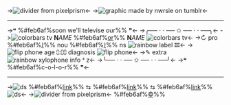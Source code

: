 ->![divider from pixelprism](https://file.garden/ZRa40spOlUzNliEM/graphics/dividers/filtered/kennith%20dotted%20border%20top.png)<-
->![graphic made by nwrsie on tumblr](https://file.garden/ZRa40spOlUzNliEM/graphics/pngs/templates/ghost%20and%20pals/kennith%20simmons/kennith%20graphic%20png%201-3%20gif.gif)<-
***
->❝ %#feb6af%soon we'll televise our%% ❞<-
->╭── ⋅ ⋅ ── ✩ ── ⋅ ⋅ ──╮<-
->![colorbars tv](https://file.garden/ZRa40spOlUzNliEM/graphics/pixels/tech/IMG_9286.gif) **N**_AME_ %#feb6af%[or](https://rentry.org/cybertemplates-kennith)%% **N**_AME_ ![colorbars tv](https://file.garden/ZRa40spOlUzNliEM/graphics/pixels/tech/IMG_9286.gif)<-
->↻ pro %#feb6af%*[)](https://rentry.org/cybertemplates-kennith)*%% nou %#feb6af%*[)](https://rentry.org/cybertemplates-kennith)*%% ns ![rainbow](https://file.garden/ZRa40spOlUzNliEM/graphics/pixels/rainbow/IMG_5576.gif) label ʬʬ<-
->![flip phone](https://file.garden/ZRa40spOlUzNliEM/graphics/pixels/tech/IMG_1913.gif) age ⩇:⩇⩇ diagnosis ![flip phone](https://file.garden/ZRa40spOlUzNliEM/graphics/pixels/tech/IMG_1913.gif)<-
->✎ extra ![rainbow xylophone](https://file.garden/ZRa40spOlUzNliEM/graphics/pixels/rainbow/IMG_0597.gif) info ᶻ 𝗓<-
->╰── ⋅ ⋅ ── ✩ ── ⋅ ⋅ ──╯<-
->❝ %#feb6af%c-o-l-o-r%% ❞<-
***
->![ds](https://file.garden/ZRa40spOlUzNliEM/graphics/pixels/tech/IMG_6394.gif) %#feb6af%[link](https://rentry.org/cybertemplates-kennith)%% ⇆ %#feb6af%[link](https://rentry.org/cybertemplates-kennith)%% ⇆ %#feb6af%[link](https://rentry.org/cybertemplates-kennith)%% ![ds](https://file.garden/ZRa40spOlUzNliEM/graphics/pixels/tech/IMG_6394.gif)<-
->![divider from pixelprism](https://file.garden/ZRa40spOlUzNliEM/graphics/dividers/filtered/kennith%20dotted%20border%20bottom.png)<-
%#feb6af%[©](https://www.tumblr.com/nwrsie)%%